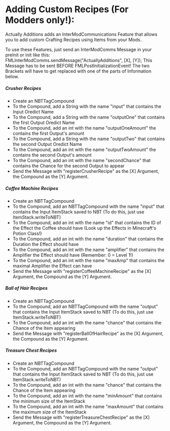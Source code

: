 Adding Custom Recipes (For Modders only!):
=====

Actually Additions adds an InterModCommunications Feature that allows you to add custom Crafting Recipes using Items from your Mods.

To use these Features, just send an InterModComms Message in your preInit or init like this:
FMLInterModComms.sendMessage("ActuallyAdditions", [X], [Y]);
This Message has to be sent BEFORE FMLPostInitializationEvent!
The two Brackets will have to get replaced with one of the parts of Information below.

##### Crusher Recipes
- Create an NBTTagCompound
- To the Compound, add a String with the name "input" that contains the Input Oredict Name
- To the Compound, add a String with the name "outputOne" that contains the first Output Oredict Name
- To the Compound, add an int with the name "outputOneAmount" the contains the first Output's amount
- To the Compound, add a String with the name "outputTwo" that contains the second Output Oredict Name
- To the Compound, add an int with the name "outputTwoAmount" the contains the second Output's amount
- To the Compound, add an int with the name "secondChance" that contains the Chance for the second Output to appear
- Send the Message with "registerCrusherRecipe" as the [X] Argument, the Compound as the [Y] Argument.

##### Coffee Machine Recipes
- Create an NBTTagCompound
- To the Compound, add an NBTTagCompound with the name "input" that contains the Input ItemStack saved to NBT (To do this, just use ItemStack.writeToNBT)
- To the Compound, add an int with the name "id" that contains the ID of the Effect the Coffee should have (Look up the Effects in Minecraft's Potion Class!)
- To the Compound, add an int with the name "duration" that contains the Duration the Effect should have
- To the Compound, add an int with the name "amplifier" that contains the Amplifier the Effect should have (Remember: 0 = Level 1!)
- To the Compound, add an int with the name "maxAmp" that contains the maximal Amplifier the Effect can have
- Send the Message with "registerCoffeeMachineRecipe" as the [X] Argument, the Compound as the [Y] Argument.

##### Ball of Hair Recipes
- Create an NBTTagCompound
- To the Compound, add an NBTTagCompound with the name "output" that contains the Input ItemStack saved to NBT (To do this, just use ItemStack.writeToNBT)
- To the Compound, add an int with the name "chance" that contains the Chance of the Item appearing
- Send the Message with "registerBallOfHairRecipe" as the [X] Argument, the Compound as the [Y] Argument.

##### Treasure Chest Recipes
- Create an NBTTagCompound
- To the Compound, add an NBTTagCompound with the name "output" that contains the Input ItemStack saved to NBT (To do this, just use ItemStack.writeToNBT)
- To the Compound, add an int with the name "chance" that contains the Chance of the Item appearing
- To the Compound, add an int with the name "minAmount" that contains the minimum size of the ItemStack
- To the Compound, add an int with the name "maxAmount" that contains the maximum size of the ItemStack
- Send the Message with "registerTreasureChestRecipe" as the [X] Argument, the Compound as the [Y] Argument.
